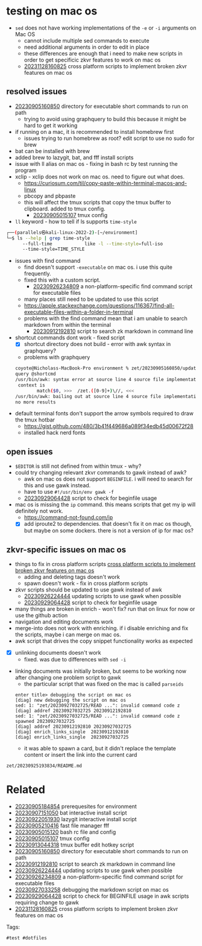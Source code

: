 # testing on mac os

- `sed` does not have working implementations of the `-e` or `-i` arguments on Mac OS
  - cannot include multiple sed commands to execute
  - need additional arguments in order to edit in place
  - these differences are enough that i need to make new scripts in order to get specificic zkvr features to work on mac os
  - [20231128160825](/zet/20231128160825/README.md) cross platform scripts to implement broken zkvr features on mac os

## resolved issues
- [20230905160850](/zet/20230905160850/README.md) directory for executable short commands to run on path
  - trying to avoid using graphquery to build this because it might be hard to get it working
- if running on a mac, it is recommended to install homebrew first
  - issues trying to run homebrew as root? edit script to use no sudo for brew
- bat can be installed with brew
- added brew to lazygit, bat, and fff install scripts
- issue with ll alias on mac os - fixing in bash rc by test running the program
- xclip - xclip does not work on mac os. need to figure out what does.
  - https://curiosum.com/til/copy-paste-within-terminal-macos-and-linux
  - pbcopy and pbpaste
  - this will affect the tmux scripts that copy the tmux buffer to clipboard. added to tmux config.
    - [20230905015107](/zet/20230905015107/README.md) tmux config
- `ll` keyword - how to tell if ls supports `time-style`
```bash
┌──(parallels㉿kali-linux-2022-2)-[~/environment]
└─$ ls --help | grep time-style
      --full-time            like -l --time-style=full-iso
      --time-style=TIME_STYLE
```
- issues with find command
  - find doesn't support `-executable` on mac os. i use this quite frequently.
  - fixed this with a custom script.
    - [20230926234809](/zet/20230926234809/README.md) a non-platform-specific find command script for executable files
  - many places still need to be updated to use this script
  - https://apple.stackexchange.com/questions/116367/find-all-executable-files-within-a-folder-in-terminal
  - problems with the find command mean that i am unable to search markdown from within the terminal
    - [20230912192810](/zet/20230912192810/README.md) script to search zk markdown in command line
- shortcut commands dont work - fixed script
  - [x] shortcut directory does not build - error with awk syntax in graphquery?
  - problems with graphquery
  ```bash
  coyote@Nicholass-MacBook-Pro environment % zet/20230905160850/update-shortcuts
  query @shortcmd
  /usr/bin/awk: syntax error at source line 4 source file implementation/parseids
   context is
          match($0, >>>  /zet.([0-9]+)\//, <<<
  /usr/bin/awk: bailing out at source line 4 source file implementation/parseids
  no more results
  ```
- default terminal fonts don't support the arrow symbols required to draw the tmux hotbar
  - https://gist.github.com/480/3b41f449686a089f34edb45d00672f28
  - installed hack nerd fonts

## open issues
- `$EDITOR` is still not defined from within tmux - why?
- could try changing relevant zkvr commands to gawk instead of awk?
  - awk on mac os does not support `BEGINFILE`. i will need to search for this and use gawk instead.
  - have to use `#!/usr/bin/env gawk -f`
  - [20230929064428](/zet/20230929064428/README.md) script to check for beginfile usage
- mac os is missing the `ip` command. this means scripts that get my ip will definitely not work.
  - https://command-not-found.com/ip
  - [x] add iproute2 to dependencies. that doesn't fix it on mac os though, but maybe on some dockers. there is not a version of ip for mac os?

## zkvr-specific issues on mac os
- things to fix in cross platform scripts [cross platform scripts to implement broken zkvr features on mac os](/zet/20231128160825/README.md)
  - adding and deleting tags doesn't work
  - spawn doesn't work - fix in cross platform scripts
- zkvr scripts should be updated to use gawk instead of awk
  - [20230926224444](/zet/20230926224444/README.md) updating scripts to use gawk when possible
  - [20230929064428](/zet/20230929064428/README.md) script to check for beginfile usage
- many things are broken in enrich - won't fix? run that on linux for now or use the github action
- navigation and editing documents work
- merge-into does not work with enriching. if i disable enriching and fix the scripts, maybe i can merge on mac os.
- awk script that drives the copy snippet functionality works as expected
- [x] unlinking documents doesn't work
  - fixed. was due to differences with `sed -i`
- linking documents was initially broken, but seems to be working now after changing one problem script to gawk
  - the particular script that was fixed on the mac is called `parseids`
  ```
  enter title> debugging the script on mac os
  [diag] new debugging the script on mac os
  sed: 1: "zet/20230927032725/READ ...": invalid command code z
  [diag] addref 20230927032725 20230912192810
  sed: 1: "zet/20230927032725/READ ...": invalid command code z
  spawned 20230927032725
  [diag] addref 20230912192810 20230927032725
  [diag] enrich_links_single  20230912192810
  [diag] enrich_links_single  20230927032725
  ```
  - it was able to spawn a card, but it didn't replace the template content or insert the link into the current card

` zet/20230925193834/README.md `

# Related

- [20230905184854](/zet/20230905184854/README.md) prerequesites for environment
- [20230907151050](/zet/20230907151050/README.md) bat interactive install script
- [20230922051930](/zet/20230922051930/README.md) lazygit interactive install script
- [20230905210416](/zet/20230905210416/README.md) fast file manager fff
- [20230905015120](/zet/20230905015120/README.md) bash rc file and config
- [20230905015107](/zet/20230905015107/README.md) tmux config
- [20230913044318](/zet/20230913044318/README.md) tmux buffer edit hotkey script
- [20230905160850](/zet/20230905160850/README.md) directory for executable short commands to run on path
- [20230912192810](/zet/20230912192810/README.md) script to search zk markdown in command line
- [20230926224444](/zet/20230926224444/README.md) updating scripts to use gawk when possible
- [20230926234809](/zet/20230926234809/README.md) a non-platform-specific find command script for executable files
- [20230927033258](/zet/20230927033258/README.md) debugging the markdown script on mac os
- [20230929064428](/zet/20230929064428/README.md) script to check for BEGINFILE usage in awk scripts requiring change to gawk
- [20231128160825](/zet/20231128160825/README.md) cross platform scripts to implement broken zkvr features on mac os

Tags:

    #test #dotfiles
